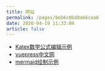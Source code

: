 ```yaml
---
title: 网站
permalink: /pages/beb6c0bd8a66cea6
date: 2020-04-19 11:33:04
article: false
---
```


* [Katex数学公式编辑示例](https://katex.org/docs/supported.html)
* [vuepress中文网](https://www.vuepress.cn/)
* [mermaid绘制示例](https://mermaid-js.github.io/mermaid/#/)

